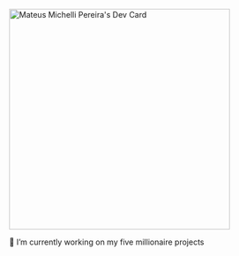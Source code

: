 <!--
**mmikeli/mmikeli** is a ✨ _special_ ✨ repository because its `README.md` (this file) appears on your GitHub profile.

Here are some ideas to get you started:

- 🔭 I’m currently working on ...
- 🌱 I’m currently learning ...
- 👯 I’m looking to collaborate on ...
- 🤔 I’m looking for help with ...
- 💬 Ask me about ...
- 📫 How to reach me: ...
- 😄 Pronouns: ...
- ⚡ Fun fact: ...
-->
<a href="https://app.daily.dev/mmikelip"><img src="https://api.daily.dev/devcards/0357d9ece5be4ace9fe5a0462a65fa8a.png?r=lm3" width="400" alt="Mateus Michelli Pereira's Dev Card"/></a>

🔭 I’m currently working on my five millionaire projects
